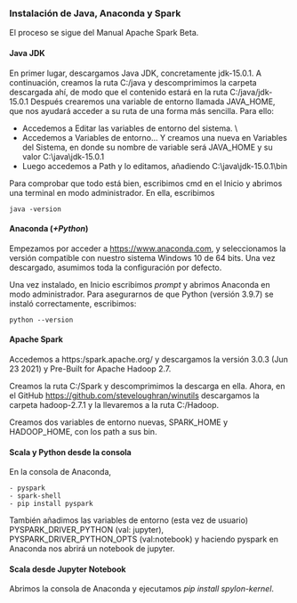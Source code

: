 ### Instalación de Java, Anaconda y Spark

El proceso se sigue del Manual Apache Spark Beta.

#### Java JDK

En primer lugar, descargamos Java JDK, concretamente jdk-15.0.1. A continuación, creamos la ruta C:/java y descomprimimos la carpeta descargada ahí,
de modo que el contenido estará en la ruta C:/java/jdk-15.0.1
Después crearemos una variable de entorno llamada JAVA_HOME, que nos ayudará acceder a su ruta de una forma más sencilla. Para ello:

- Accedemos a Editar las variables de entorno del sistema. \
- Accedemos a Variables de entorno... Y creamos una nueva en Variables del Sistema, en donde su nombre de variable será JAVA_HOME y su valor C:\java\jdk-15.0.1
- Luego accedemos a Path y lo editamos, añadiendo C:\java\jdk-15.0.1\bin

Para comprobar que todo está bien, escribimos cmd en el Inicio y abrimos una terminal en modo administrador. En ella, escribimos
```
java -version
```
#### Anaconda (*+Python*)

Empezamos por acceder a https://www.anaconda.com, y seleccionamos la versión compatible con nuestro sistema Windows 10 de 64 bits. Una vez descargado,
asumimos toda la configuración por defecto.

Una vez instalado, en Inicio escribimos *prompt* y abrimos Anaconda en modo administrador. Para asegurarnos de que Python (versión 3.9.7) se instaló correctamente, escribimos:
```
python --version
```

#### Apache Spark

Accedemos a https:/spark.apache.org/ y descargamos la versión 3.0.3 (Jun 23 2021) y Pre-Built for Apache Hadoop 2.7.

Creamos la ruta C:/Spark y descomprimimos la descarga en ella. Ahora, en el GitHub https://github.com/steveloughran/winutils descargamos la carpeta hadoop-2.7.1
y la llevaremos a la ruta C:/Hadoop.

Creamos dos variables de entorno nuevas, SPARK_HOME y HADOOP_HOME, con los path a sus bin. 

#### Scala y Python desde la consola

En la consola de Anaconda, 
```
- pyspark 
- spark-shell
- pip install pyspark
```

También añadimos las variables de entorno (esta vez de usuario) PYSPARK_DRIVER_PYTHON (val: jupyter), PYSPARK_DRIVER_PYTHON_OPTS (val:notebook) y haciendo pyspark en Anaconda nos abrirá un notebook de jupyter.

#### Scala desde Jupyter Notebook

Abrimos la consola de Anaconda y ejecutamos *pip install spylon-kernel*.

